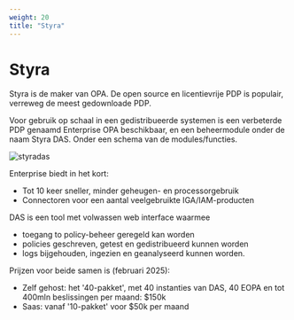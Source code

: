 ```yaml
---
weight: 20
title: "Styra"
---
```


# Styra

Styra is de maker van OPA. De open source en licentievrije PDP is populair, verreweg de meest gedownloade PDP.

Voor gebruik op schaal in een gedistribueerde systemen is een verbeterde PDP genaamd Enterprise OPA beschikbaar,
en een beheermodule onder de naam Styra DAS.
Onder een schema van de modules/functies.

![styradas](/images/styradas.png)

Enterprise biedt in het kort:

- Tot 10 keer sneller, minder geheugen- en processorgebruik
- Connectoren voor een aantal veelgebruikte IGA/IAM-producten

DAS is een tool met volwassen web interface waarmee 
- toegang to policy-beheer geregeld kan worden
- policies geschreven, getest en gedistribueerd kunnen worden
- logs bijgehouden, ingezien en geanalyseerd kunnen worden.

Prijzen voor beide samen is (februari 2025):

- Zelf gehost: het '40-pakket', met 40 instanties van DAS, 40 EOPA en tot 400mln beslissingen per maand: $150k
- Saas: vanaf '10-pakket' voor $50k per maand
